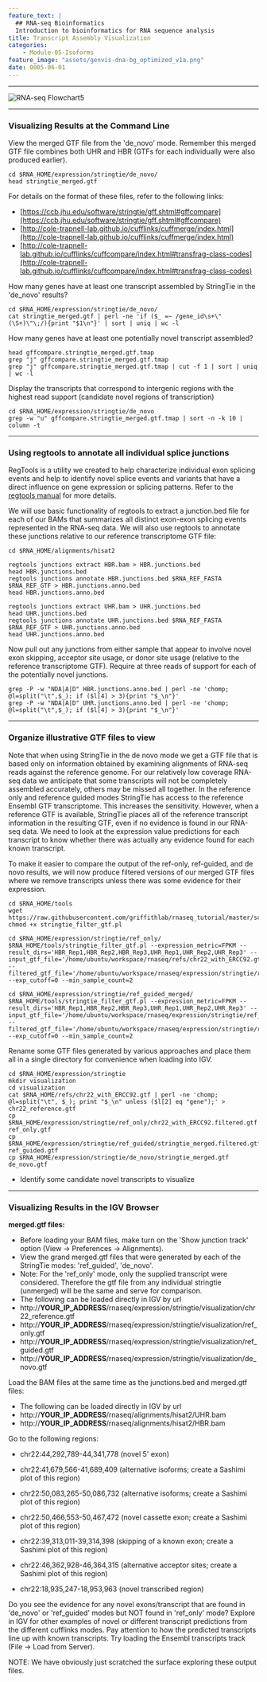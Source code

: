 ```yaml
---
feature_text: |
  ## RNA-seq Bioinformatics
  Introduction to bioinformatics for RNA sequence analysis
title: Transcript Assembly Visualization
categories:
    - Module-05-Isoforms
feature_image: "assets/genvis-dna-bg_optimized_v1a.png"
date: 0005-06-01
---
```


***

![RNA-seq Flowchart5](https://github.com/griffithlab/rnaseq_tutorial/wiki/Images/RNA-seq_Flowchart5.png)

***

### Visualizing Results at the Command Line
View the merged GTF file from the 'de_novo' mode. Remember this merged GTF file combines both UHR and HBR (GTFs for each individually were also produced earlier).

    cd $RNA_HOME/expression/stringtie/de_novo/
    head stringtie_merged.gtf

For details on the format of these files, refer to the following links:

* [https://ccb.jhu.edu/software/stringtie/gff.shtml#gffcompare](https://ccb.jhu.edu/software/stringtie/gff.shtml#gffcompare)
* [http://cole-trapnell-lab.github.io/cufflinks/cuffmerge/index.html](http://cole-trapnell-lab.github.io/cufflinks/cuffmerge/index.html)
* [http://cole-trapnell-lab.github.io/cufflinks/cuffcompare/index.html#transfrag-class-codes](http://cole-trapnell-lab.github.io/cufflinks/cuffcompare/index.html#transfrag-class-codes)

How many genes have at least one transcript assembled by StringTie in the 'de_novo' results?

    cd $RNA_HOME/expression/stringtie/de_novo/
    cat stringtie_merged.gtf | perl -ne 'if ($_ =~ /gene_id\s+\"(\S+)\"\;/){print "$1\n"}' | sort | uniq | wc -l

How many genes have at least one potentially novel transcript assembled?

    head gffcompare.stringtie_merged.gtf.tmap
    grep "j" gffcompare.stringtie_merged.gtf.tmap
    grep "j" gffcompare.stringtie_merged.gtf.tmap | cut -f 1 | sort | uniq | wc -l

Display the transcripts that correspond to intergenic regions with the highest read support (candidate novel regions of transcription)

    cd $RNA_HOME/expression/stringtie/de_novo
    grep -w "u" gffcompare.stringtie_merged.gtf.tmap | sort -n -k 10 | column -t

***

### Using regtools to annotate all individual splice junctions
RegTools is a utility we created to help characterize individual exon splicing events and help to identify novel splice events and variants that have a direct influence on gene expression or splicing patterns. Refer to the [regtools manual](https://regtools.readthedocs.io/en/latest/) for more details.

We will use basic functionality of regtools to extract a junction.bed file for each of our BAMs that summarizes all distinct exon-exon splicing events represented in the RNA-seq data. We will also use regtools to annotate these junctions relative to our reference transcriptome GTF file:

    cd $RNA_HOME/alignments/hisat2

    regtools junctions extract HBR.bam > HBR.junctions.bed
    head HBR.junctions.bed
    regtools junctions annotate HBR.junctions.bed $RNA_REF_FASTA $RNA_REF_GTF > HBR.junctions.anno.bed
    head HBR.junctions.anno.bed

    regtools junctions extract UHR.bam > UHR.junctions.bed
    head UHR.junctions.bed
    regtools junctions annotate UHR.junctions.bed $RNA_REF_FASTA $RNA_REF_GTF > UHR.junctions.anno.bed
    head UHR.junctions.anno.bed

Now pull out any junctions from either sample that appear to involve novel exon skipping, acceptor site usage, or donor site usage (relative to the reference transcriptome GTF). Require at three reads of support for each of the potentially novel junctions.

    grep -P -w "NDA|A|D" HBR.junctions.anno.bed | perl -ne 'chomp; @l=split("\t",$_); if ($l[4] > 3){print "$_\n"}'
    grep -P -w "NDA|A|D" UHR.junctions.anno.bed | perl -ne 'chomp; @l=split("\t",$_); if ($l[4] > 3){print "$_\n"}'

***

### Organize illustrative GTF files to view
Note that when using StringTie in the de novo mode we get a GTF file that is based only on information obtained by examining alignments of RNA-seq reads against the reference genome. For our relatively low coverage RNA-seq data we anticipate that some transcripts will not be completely assembled accurately, others may be missed all together. In the reference only and reference guided modes StringTie has access to the reference Ensembl GTF transcriptome. This increases the sensitivity. However, when a reference GTF is available, StringTie places all of the reference transcript information in the resulting GTF, even if no evidence is found in our RNA-seq data. We need to look at the expression value predictions for each transcript to know whether there was actually any evidence found for each known transcript.

To make it easier to compare the output of the ref-only, ref-guided, and de novo results, we will now produce filtered versions of our merged GTF files where we remove transcripts unless there was some evidence for their expression.

    cd $RNA_HOME/tools
    wget https://raw.githubusercontent.com/griffithlab/rnaseq_tutorial/master/scripts/stringtie_filter_gtf.pl
    chmod +x stringtie_filter_gtf.pl

    cd $RNA_HOME/expression/stringtie/ref_only/
    $RNA_HOME/tools/stringtie_filter_gtf.pl --expression_metric=FPKM --result_dirs='HBR_Rep1,HBR_Rep2,HBR_Rep3,UHR_Rep1,UHR_Rep2,UHR_Rep3' --input_gtf_file='/home/ubuntu/workspace/rnaseq/refs/chr22_with_ERCC92.gtf' --filtered_gtf_file='/home/ubuntu/workspace/rnaseq/expression/stringtie/ref_only/chr22_with_ERCC92.filtered.gtf' --exp_cutoff=0 --min_sample_count=2

    cd $RNA_HOME/expression/stringtie/ref_guided_merged/
    $RNA_HOME/tools/stringtie_filter_gtf.pl --expression_metric=FPKM --result_dirs='HBR_Rep1,HBR_Rep2,HBR_Rep3,UHR_Rep1,UHR_Rep2,UHR_Rep3' --input_gtf_file='/home/ubuntu/workspace/rnaseq/expression/stringtie/ref_guided/stringtie_merged.gtf' --filtered_gtf_file='/home/ubuntu/workspace/rnaseq/expression/stringtie/ref_guided/stringtie_merged.filtered.gtf' --exp_cutoff=0 --min_sample_count=2

Rename some GTF files generated by various approaches and place them all in a single directory for convenience when loading into IGV.

    cd $RNA_HOME/expression/stringtie
    mkdir visualization
    cd visualization
    cat $RNA_HOME/refs/chr22_with_ERCC92.gtf | perl -ne 'chomp; @l=split("\t", $_); print "$_\n" unless ($l[2] eq "gene");' > chr22_reference.gtf
    cp $RNA_HOME/expression/stringtie/ref_only/chr22_with_ERCC92.filtered.gtf ref_only.gtf
    cp $RNA_HOME/expression/stringtie/ref_guided/stringtie_merged.filtered.gtf ref_guided.gtf
    cp $RNA_HOME/expression/stringtie/de_novo/stringtie_merged.gtf de_novo.gtf

* Identify some candidate novel transcripts to visualize

***

### Visualizing Results in the IGV Browser
**merged.gtf files:**

* Before loading your BAM files, make turn on the 'Show junction track' option (View -> Preferences -> Alignments).
* View the grand merged.gtf files that were generated by each of the StringTie modes: 'ref_guided', 'de_novo'.
* Note: For the 'ref_only' mode, only the supplied transcript were considered. Therefore the gtf file from any individual stringtie (unmerged) will be the same and serve for comparison.
* The following can be loaded directly in IGV by url
* http://**YOUR_IP_ADDRESS**/rnaseq/expression/stringtie/visualization/chr22_reference.gtf
* http://**YOUR_IP_ADDRESS**/rnaseq/expression/stringtie/visualization/ref_only.gtf
* http://**YOUR_IP_ADDRESS**/rnaseq/expression/stringtie/visualization/ref_guided.gtf
* http://**YOUR_IP_ADDRESS**/rnaseq/expression/stringtie/visualization/de_novo.gtf

Load the BAM files at the same time as the junctions.bed and merged.gtf files:

* The following can be loaded directly in IGV by url
* http://**YOUR_IP_ADDRESS**/rnaseq/alignments/hisat2/UHR.bam
* http://**YOUR_IP_ADDRESS**/rnaseq/alignments/hisat2/HBR.bam

Go to the following regions:

* chr22:44,292,789-44,341,778 (novel 5' exon)

* chr22:41,679,566-41,689,409 (alternative isoforms;
create a Sashimi plot of this region)

* chr22:50,083,265-50,086,732 (alternative isoforms;
create a Sashimi plot of this region)

* chr22:50,466,553-50,467,472 (novel cassette exon; create a Sashimi plot of this region)

* chr22:39,313,011-39,314,398 (skipping of a known exon; create a Sashimi plot of this region)

* chr22:46,362,928-46,364,315 (alternative acceptor sites; create a Sashimi plot of this region)

* chr22:18,935,247-18,953,963 (novel transcribed region)

Do you see the evidence for any novel exons/transcript that are found in 'de_novo' or 'ref_guided' modes but NOT found in 'ref_only' mode? Explore in IGV for other examples of novel or different transcript predictions from the different cufflinks modes. Pay attention to how the predicted transcripts line up with known transcripts. Try loading the Ensembl transcripts track (File -> Load from Server).

NOTE: We have obviously just scratched the surface exploring these output files.
